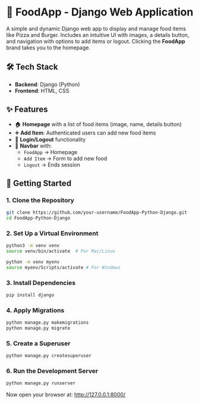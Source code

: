 # 🍔 FoodApp - Django Web Application
A simple and dynamic Django web app to display and manage food items like Pizza and Burger. Includes an intuitive UI with images, a details button, and navigation with options to add items or logout. Clicking the **FoodApp** brand takes you to the homepage.

## 🛠️ Tech Stack

- **Backend**: Django (Python)
- **Frontend**: HTML, CSS

## ✨ Features

- 🏠 **Homepage** with a list of food items (image, name, details button)
- ➕ **Add Item**: Authenticated users can add new food items
- 🔐 **Login/Logout** functionality
- 🔗 **Navbar** with:
  - `FoodApp` → Homepage
  - `Add Item` → Form to add new food
  - `Logout` → Ends session
## 🚀 Getting Started

### **1. Clone the Repository**
```sh
git clone https://github.com/your-username/FoodApp-Python-Django.git
cd FoodApp-Python-Django
```

### **2. Set Up a Virtual Environment**
```sh
python3 -m venv venv
source venv/bin/activate  # For Mac/Linux

python -m venv myenv
source myenv/Scripts/activate # For Windows
```

### **3. Install Dependencies**
```sh
pip install django
```

### **4. Apply Migrations**
```sh
python manage.py makemigrations
python manage.py migrate
```

### **5. Create a Superuser**
```sh
python manage.py createsuperuser
```

### **6. Run the Development Server**
```sh
python manage.py runserver
```
Now open your browser at: http://127.0.0.1:8000/


